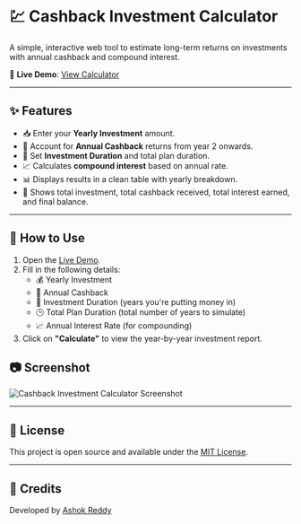 # 💹 Cashback Investment Calculator

A simple, interactive web tool to estimate long-term returns on investments with annual cashback and compound interest.

🔗 **Live Demo**: [View Calculator](https://ashokreddydev.github.io/investment-calculator/)

---

## ✨ Features

- 📥 Enter your **Yearly Investment** amount.
- 🎁 Account for **Annual Cashback** returns from year 2 onwards.
- 📆 Set **Investment Duration** and total plan duration.
- 📈 Calculates **compound interest** based on annual rate.
- 📊 Displays results in a clean table with yearly breakdown.
- 📄 Shows total investment, total cashback received, total interest earned, and final balance.

---

## 🚀 How to Use

1. Open the [Live Demo](https://ashokreddydev.github.io/investment-calculator/).
2. Fill in the following details:
   - 💰 Yearly Investment
   - 🎁 Annual Cashback
   - 📆 Investment Duration (years you're putting money in)
   - 🕒 Total Plan Duration (total number of years to simulate)
   - 📈 Annual Interest Rate (for compounding)
3. Click on **"Calculate"** to view the year-by-year investment report.



## 📷 Screenshot

![Cashback Investment Calculator Screenshot](screenshot.png)

---

## 📄 License

This project is open source and available under the [MIT License](LICENSE).

---

## 🙌 Credits

Developed by [Ashok Reddy](https://github.com/ashokreddydev)

